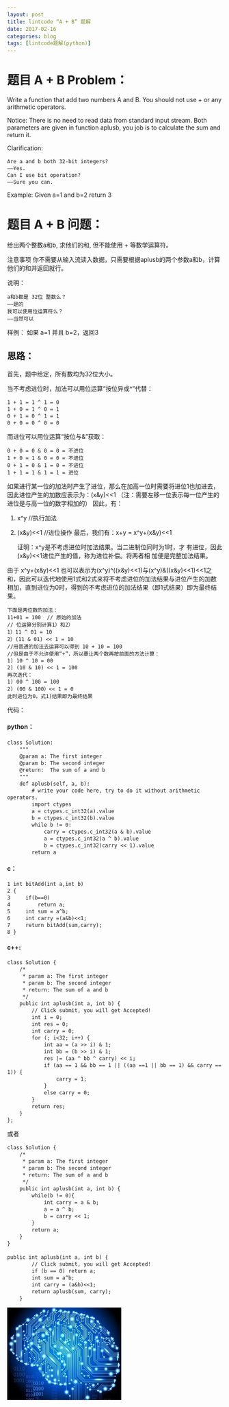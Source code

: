 ```yaml
---
layout: post
title: lintcode “A + B” 题解
date: 2017-02-16
categories: blog
tags: [lintcode题解(python)]
---
```


# 题目 A + B Problem：

Write a function that add two numbers A and B. You should not use + or any arithmetic operators.

Notice:
There is no need to read data from standard input stream. Both parameters are given in function aplusb, you job is to calculate the sum and return it.

Clarification:

    Are a and b both 32-bit integers?    
    ——Yes.
    Can I use bit operation?    
    ——Sure you can.

Example:
Given a=1 and b=2 return 3

# 题目 A + B 问题：

给出两个整数a和b, 求他们的和, 但不能使用 + 等数学运算符。

注意事项
你不需要从输入流读入数据，只需要根据aplusb的两个参数a和b，计算他们的和并返回就行。

说明：

    a和b都是 32位 整数么？
    ——是的
    我可以使用位运算符么？
    ——当然可以

样例：
如果 a=1 并且 b=2，返回3

## 思路：

首先，题中给定，所有数均为32位大小。

当不考虑进位时，加法可以用位运算“按位异或^”代替：

    1 + 1 = 1 ^ 1 = 0
    1 + 0 = 1 ^ 0 = 1
    0 + 1 = 0 ^ 1 = 1
    0 + 0 = 0 ^ 0 = 0

而进位可以用位运算“按位与&”获取：

    0 + 0 = 0 & 0 = 0 = 不进位
    1 + 0 = 1 & 0 = 0 = 不进位
    0 + 1 = 0 & 1 = 0 = 不进位
    1 + 1 = 1 & 1 = 1 = 进位

如果进行某一位的加法时产生了进位，那么在加高一位时需要将进位1也加进去，因此进位产生的加数应表示为：(x&y)<<1
（注：需要左移一位表示每一位产生的进位是与高一位的数字相加的）
因此，有：
1. x^y //执行加法
2. \(x&y\)<<1 //进位操作
最后，我们有：x+y = x^y+\(x&y\)<<1
    
    证明：x^y是不考虑进位时加法结果。当二进制位同时为1时，才    有进位，因此(x&y)<<1进位产生的值，称为进位补偿。将两者相    加便是完整加法结果。

由于 x^y+\(x&y\)<<1 也可以表示为\(x^y\)^\(\(x&y\)<<1\)与\(x^y\)&\(\(x&y\)<<1\)<<1之和，因此可以迭代地使用1式和2式来将不考虑进位的加法结果与进位产生的加数相加，直到进位为0时，得到的不考虑进位的加法结果（即1式结果）即为最终结果。
    
    下面是两位数的加法：
    11+01 = 100  // 原始的加法
    // 位运算分别计算1）和2）
    1）11 ^ 01 = 10
    2）(11 & 01) << 1 = 10
    //用普通的加法去运算可以得到 10 + 10 = 100
    //但是由于不允许使用“+”，所以要让两个数再按前面的方法计算：
    1) 10 ^ 10 = 00
    2) (10 & 10) << 1 = 100
    再次迭代：
    1) 00 ^ 100 = 100
    2) (00 & 100）<< 1 = 0
    此时进位为0，式1)结果即为最终结果

代码：

#### python：

```
class Solution:
    """
    @param a: The first integer
    @param b: The second integer
    @return:  The sum of a and b
    """
    def aplusb(self, a, b):
        # write your code here, try to do it without arithmetic operators.
        import ctypes
        a = ctypes.c_int32(a).value
        b = ctypes.c_int32(b).value
        while b != 0:
            carry = ctypes.c_int32(a & b).value
            a = ctypes.c_int32(a ^ b).value
            b = ctypes.c_int32(carry << 1).value
        return a
```
#### c：

```
1 int bitAdd(int a,int b)
2 {
3     if(b==0)
4         return a;
5     int sum = a^b;
6     int carry =(a&b)<<1;
7     return bitAdd(sum,carry);
8 }
```

#### c++:

```
class Solution {
    /*
     * param a: The first integer
     * param b: The second integer
     * return: The sum of a and b
     */
    public int aplusb(int a, int b) {
        // Click submit, you will get Accepted!
        int i = 0;
        int res = 0;
        int carry = 0;
        for (; i<32; i++) {
            int aa = (a >> i) & 1;
            int bb = (b >> i) & 1;
            res |= (aa ^ bb ^ carry) << i;
            if (aa == 1 && bb == 1 || ((aa ==1 || bb == 1) && carry == 1)) {
                carry = 1;
            }
            else carry = 0;
        }
        return res;
    }
};
```

或者

```
class Solution {
    /*
     * param a: The first integer
     * param b: The second integer
     * return: The sum of a and b
     */
    public int aplusb(int a, int b) {
        while(b != 0){
            int carry = a & b;
            a = a ^ b;
            b = carry << 1;
        }
        return a;
    }
}

public int aplusb(int a, int b) {
        // Click submit, you will get Accepted!
        if (b == 0) return a;
        int sum = a^b;
        int carry = (a&b)<<1;
        return aplusb(sum, carry);
    }
```


![](https://raw.githubusercontent.com/AlbertLZG/AlbertLZG.github.io/master/img/blog_logo.png)







